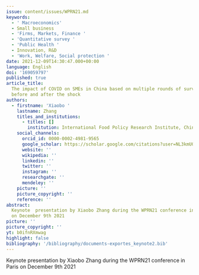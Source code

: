 ```yaml
---
issue: content/issues/WPRN21.md
keywords:
  - ' Macroeconomics'
  - Small business
  - 'Firms, Markets, Finance '
  - 'Quantitative survey '
  - 'Public Health '
  - Innovation, R&D
  - 'Work, Welfare, Social protection '
date: 2021-12-09T14:30:47.000+00:00
language: English
doi: '169059797'
published: true
article_title:
  The impact of COVID on SMEs in China based on multiple rounds of surveys
  before and after the shock
authors:
  - firstname: 'Xiaobo '
    lastname: Zhang
    titles_and_institutions:
      - titles: []
        institution: International Food Policy Research Institute, China
    social_channels:
      orcid_id: 0000-0002-4981-9565
      google_scholar: https://scholar.google.com/citations?user=NL3kmU0AAAAJ&hl=en
      website: ''
      wikipedia: ''
      linkedin: ''
      twitter: ''
      instagram: ''
      researchgate: ''
      mendeley: ''
    picture: ''
    picture_copyright: ''
    reference: ''
abstract:
  Keynote  presentation by Xiaobo Zhang during the WPRN21 conference in Paris
  on December 9th 2021
picture: ''
picture_copyright: ''
yt: b0ifnRXmwag
highlight: false
bibliography: '/bibliography/documents-exportes_keynote2.bib'
---
```


Keynote presentation by Xiaobo Zhang during the WPRN21 conference in Paris on December 9th 2021

<Youtube yt="b0ifnRXmwag" caption ="Xiaobo Zhang: The impact of COVID on SMEs in China based on multiple rounds"></Youtube>
